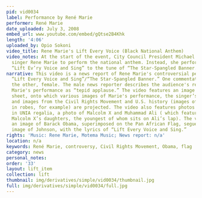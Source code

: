 ```yaml
---
pid: vid0034
label: Performance by René Marie
performer: René Marie
date_uploaded: July 3, 2008
embed_url: www.youtube.com/embed/gQtse2B4Khk
length: '4:06'
uploaded_by: Opio Sokoni
video_title: Rene Marie's Lift Every Voice (Black National Anthem)
video_notes: At the start of the event, City Council President Michael Hancock introduced
  singer Rene Marie to perform the national anthem. Instead, she performed the song
  “Lift Ev’ry Voice and Sing” to the tune of “The Star-Spangled Banner.”
narrative: This video is a news report of Rene Marie's controversial performance of
  “Lift Every Voice and Sing”/“The Star-Spangled Banner.” One commentator is male,
  the other, female. The male news reporter describes the audience's response to Rene
  Marie's performance as “tepid applause.” The video features an image of the song
  sheet, onto which various images of Marie's performance, the singer’s album covers,
  and images from the Civil Rights Movement and U.S. history (images of Klan members
  in robes, for example) are projected. The video also features photos of Marcus Garvey
  in UNIA regalia, a photo of Malcolm X and Muhammad Ali ( which features three of
  Malcolm X’s daughters, the youngest of whom sits on Ali’s lap). The video ends with
  an image of Barack Obama, superimposed on the Pan African Flag, segueing into an
  image of Johnson, with the lyrics of “Lift Every Voice and Sing.”
rights: 'Music: Rene Marie, Motema Music; News report: n/a'
location: n/a
keywords: René Marie, controversy, Civil Rights Movement, Obama, flag
category: news
personal_notes: 
order: '33'
layout: lift_item
collection: lift
thumbnail: img/derivatives/simple/vid0034/thumbnail.jpg
full: img/derivatives/simple/vid0034/full.jpg
---
```

